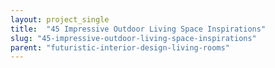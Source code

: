 ```yaml
---
layout: project_single
title:  "45 Impressive Outdoor Living Space Inspirations"
slug: "45-impressive-outdoor-living-space-inspirations"
parent: "futuristic-interior-design-living-rooms"
---
```

 